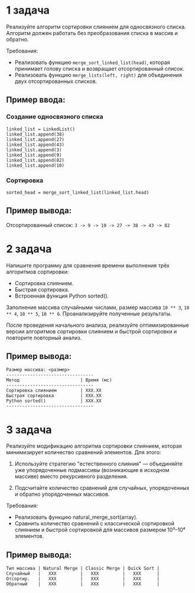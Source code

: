 # 1 задача

Реализуйте алгоритм сортировки слиянием для односвязного списка. Алгоритм должен работать без преобразования списка в массив и обратно.

Требования:

- Реализовать функцию `merge_sort_linked_list(head)`, которая принимает голову списка и возвращает отсортированный список.
- Реализовать функцию `merge_lists(left, right)` для объединения двух отсортированных списков.

## Пример ввода:

### Создание односвязного списка

```
linked_list = LinkedList()
linked_list.append(38)
linked_list.append(27)
linked_list.append(43)
linked_list.append(3)
linked_list.append(9)
linked_list.append(82)
linked_list.append(10)
```

### Сортировка

`sorted_head = merge_sort_linked_list(linked_list.head)`

## Пример вывода:

Отсортированный список: `3 -> 9 -> 10 -> 27 -> 38 -> 43 -> 82`

# 2 задача

Напишите программу для сравнения времени выполнения трёх алгоритмов сортировки:

- Сортировка слиянием. 
- Быстрая сортировка.
- Встроенная функция Python sorted().

Заполнение массива случайными числами, размер массива `10 ** 3`, `10 ** 4`, `10 ** 5`, `10 ** 6`. Проанализируйте полученные результаты.

После проведения начального анализа, реализуйте оптимизированные версии алгоритмов сортировки слиянием и быстрой сортировки и повторите повторный анализ.

## Пример вывода:

```
Размер массива: <размер>
---------------------------------
Метод                       | Время (мс)
---------------------------------
Сортировка слиянием         | XXX.XX
Быстрая сортировка          | XXX.XX
Python sorted()             | XXX.XX
---------------------------------
```

# 3 задача

Реализуйте модификацию алгоритма сортировки слиянием, которая минимизирует количество сравнений элементов. Для этого:

1. Используйте стратегию "естественного слияния" — объединяйте уже упорядоченные подмассивы (возникающие в исходном массиве) вместо рекурсивного разделения.

2. Подсчитайте количество сравнений для случайных, упорядоченных и обратно упорядоченных массивов.

Требования:

- Реализовать функцию natural_merge_sort(array).
- Сравнить количество сравнений с классической сортировкой слиянием и быстрой сортировкой для массивов размером 10³–10⁴ элементов.

## Пример вывода:

```
Тип массива | Natural Merge | Classic Merge | Quick Sort |
Случайный   |   XXX         |   XXX         |   XXX      |
Отсортир.   |   XXX         |   XXX         |   XXX      |
Обратный    |   XXX         |   XXX         |   XXX      |
```